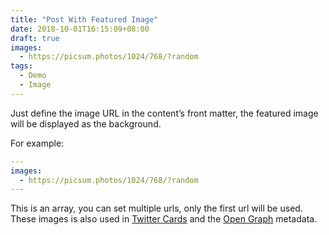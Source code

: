 ```yaml
---
title: "Post With Featured Image"
date: 2018-10-01T16:15:09+08:00
draft: true
images:
  - https://picsum.photos/1024/768/?random
tags:
  - Demo
  - Image
---
```


Just define the image URL in the content’s front matter, the featured image will be displayed as the background.

For example:

```yaml
---
images:
  - https://picsum.photos/1024/768/?random
---
```

This is an array, you can set multiple urls, only the first url will be used. These images is also used in [Twitter Cards](https://developer.twitter.com/en/docs/tweets/optimize-with-cards/guides/getting-started.html) and the [Open Graph](http://ogp.me/) metadata.
